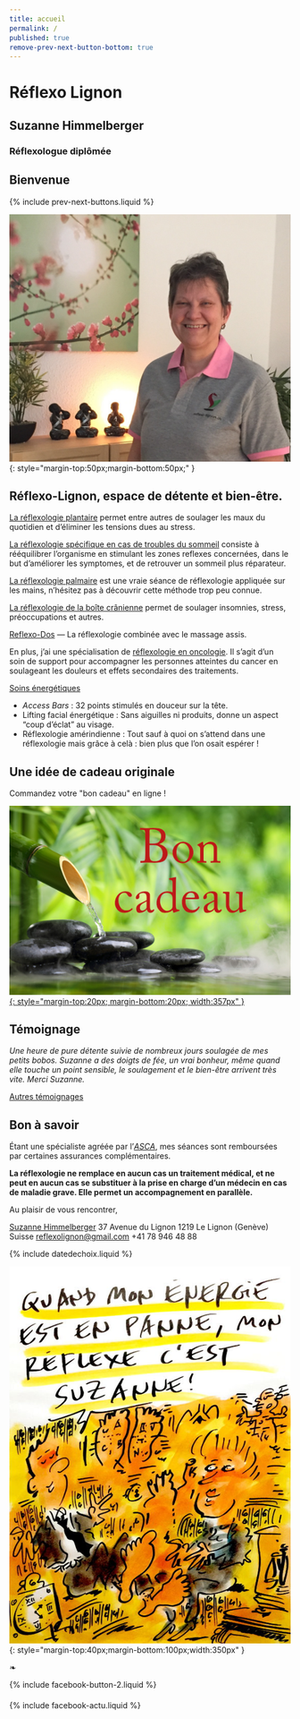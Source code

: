 ```yaml
---
title: accueil
permalink: /
published: true
remove-prev-next-button-bottom: true
---
```


# Réflexo Lignon

## Suzanne Himmelberger
### Réflexologue diplômée ###

## Bienvenue

{% include prev-next-buttons.liquid %}

![Suzanne Himmelberger](./images/suzanne-himmelberger-3.jpg){: style="margin-top:50px;margin-bottom:50px;" }

## Réflexo-Lignon, espace de détente et bien-être.

[La réflexologie plantaire](./reflexologie) permet entre autres de soulager les maux du quotidien et d’éliminer les tensions dues au stress.

[La réflexologie spécifique en cas de troubles du sommeil](./reflexologie) consiste à rééquilibrer l’organisme en stimulant les zones reflexes concernées, dans le but d’améliorer les symptomes, et de retrouver un sommeil plus réparateur.

[La réflexologie palmaire](./autres_soins) est une vraie séance de réflexologie appliquée sur les mains, n’hésitez pas à découvrir cette méthode trop peu connue.

[La réflexologie de la boîte crânienne](./autres_soins) permet de soulager insomnies, stress, préoccupations et autres.

[Reflexo-Dos](./autres_soins) — La réflexologie combinée avec le massage assis.

En plus, j’ai une spécialisation de [réflexologie en oncologie](./oncologie). Il s’agit d’un soin de support pour accompagner les personnes atteintes du cancer en soulageant les douleurs et effets secondaires des traitements.

[Soins énergétiques](./soins_énergétiques)

- *Access Bars* : 32 points stimulés en douceur sur la tête.
- Lifting facial énergétique : Sans aiguilles ni produits, donne un aspect “coup d’éclat” au visage.
- Réflexologie amérindienne : Tout sauf à quoi on s’attend dans une réflexologie mais grâce à celà : bien plus que l’on osait espérer !

## Une idée de cadeau originale 


Commandez votre "bon cadeau" en ligne !


[![Bons-cadeaux](./images/bon-cadeau.jpg){: style="margin-top:20px; margin-bottom:20px; width:357px" }](./bons-cadeaux)


## Témoignage

*Une heure de pure détente suivie de nombreux jours soulagée de mes petits bobos. Suzanne a des doigts de fée, un vrai bonheur, même quand elle touche un point sensible, le soulagement et le bien-être arrivent très vite. Merci Suzanne.*

[Autres témoignages](./temoignages)

## Bon à savoir

Étant une spécialiste agréée par l’[*ASCA*](http://www.asca.ch/dc.aspx?content=Assureurs_conventionnes), mes séances sont remboursées par certaines assurances complémentaires.

**La réflexologie ne remplace en aucun cas un traitement médical, et ne peut en aucun cas se substituer à la prise en charge d’un médecin en cas de maladie grave. Elle permet un accompagnement en parallèle.**

Au plaisir de vous rencontrer,

[Suzanne Himmelberger](./presentation)
37 Avenue du Lignon
1219 Le Lignon (Genève)
Suisse
[reflexolignon@gmail.com](mailto:reflexolignon@gmail.com)
<i class="fa fa-mobile"></i> +41 78 946 48 88

{% include datedechoix.liquid %}

![Quand mon énergie est en panne, mon réflexe, c’est Suzanne (Pecub)](./images/pecub-555x742.jpg){: style="margin-top:40px;margin-bottom:100px;width:350px" }

❧

{% include facebook-button-2.liquid %}

<div style="margin-top: 20px"></div>

{% include facebook-actu.liquid %}
